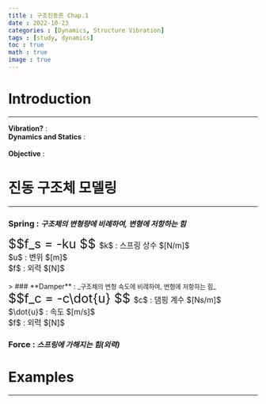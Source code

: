 ```yaml
---
title : 구조진동론 Chap.1
date : 2022-10-23
categories : [Dynamics, Structure Vibration]
tags : [study, dynamics]
toc : true
math : true
image : true
---
```


# Introduction
---

> 
**Vibration?** :
<br>
**Dynamics and Statics** :  
<br>
**Objective** :


# 진동 구조체 모델링
---

>
### **Spring** :  <span style='font-size:90%'>_구조체의 변형량에 비례하여, 변형에 저항하는 힘_</span>

<div class = 'text-center'>
    <span style="font-size:180%">
        $$f_s = -ku $$ </span>
    <span style='font-size:110%'>
        $k$ : 스프링 상수 $[N/m]$ <br>
        $u$ : 변위 $[m]$ <br>
        $f$ : 외력 $[N]$ <br>
    </span>
</div>
<!-- ![spring](https://user-images.githubusercontent.com/97388110/197399618-7c0462cc-66d8-41ee-8801-806ee54f4e8f.png){: width="80%" height="80%"} -->
<br>
>
### **Damper** : <span style='font-size:90%'>_구조체의 변형 속도에 비례하여, 변형에 저항하는 힘_</span>

<div class = 'text-center'>
    <span style="font-size:180%">
        $$f_c = -c\dot{u} $$ </span>
    <span style='font-size:110%'>
        $c$ : 댐핑 계수 $[Ns/m]$ <br>
        $\dot{u}$ : 속도 $[m/s]$ <br>
        $f$ : 외력 $[N]$ <br>
    </span>
</div>

>
### **Force** : <span style='font-size:90%'>_스프링에 가해지는 힘(외력)_</span>

# Examples
---